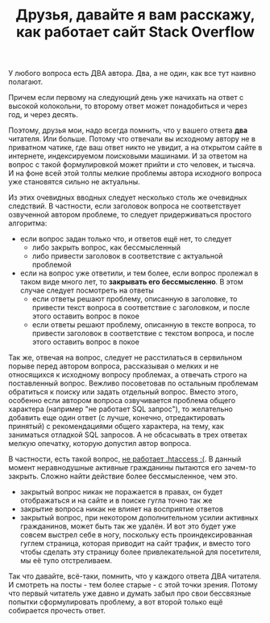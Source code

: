 ﻿---
title: "Друзья, давайте я вам расскажу, как работает сайт Stack Overflow"
se.owner.user_id: 179379
se.owner.display_name: "Ипатьев"
se.owner.link: "https://ru.meta.stackoverflow.com/users/179379/%d0%98%d0%bf%d0%b0%d1%82%d1%8c%d0%b5%d0%b2"
se.link: "https://ru.meta.stackoverflow.com/questions/11622/%d0%94%d1%80%d1%83%d0%b7%d1%8c%d1%8f-%d0%b4%d0%b0%d0%b2%d0%b0%d0%b9%d1%82%d0%b5-%d1%8f-%d0%b2%d0%b0%d0%bc-%d1%80%d0%b0%d1%81%d1%81%d0%ba%d0%b0%d0%b6%d1%83-%d0%ba%d0%b0%d0%ba-%d1%80%d0%b0%d0%b1%d0%be%d1%82%d0%b0%d0%b5%d1%82-%d1%81%d0%b0%d0%b9%d1%82-stack-overflow"
se.question_id: 11622
se.post_type: question
---
<p>У любого вопроса есть ДВА автора. Два, а не один, как все тут наивно полагают.</p>
<p>Причем если первому на следующий день уже начихать на ответ с высокой колокольни, то второму ответ может понадобиться и через год, и через десять.</p>
<p>Поэтому, друзья мои, надо всегда помнить, что у вашего ответа <strong>два</strong> читателя. Или больше. Потому что отвечали вы исходному автору не в приватном чатике, где ваш ответ никто не увидит, а на открытом сайте в интернете, индексируемом поисковыми машинами. И за ответом на вопрос с такой формулировкой может прийти и сто человек, и тысяча. И на фоне всей этой толпы мелкие проблемы автора исходного вопроса уже становятся сильно не актуальны.</p>
<p>Из этих очевидных вводных следует несколько столь же очевидных следствий. В частности, если заголовок вопроса не соответствует озвученной автором проблеме, то следует придерживаться простого алгоритма:</p>
<ul>
<li>если вопрос задан только что, и ответов ещё нет, то следует
<ul>
<li>либо закрыть вопрос, как бессмысленный</li>
<li>либо привести заголовок в соответствие с актуальной проблемой</li>
</ul>
</li>
<li>если на вопрос уже ответили, и тем более, если вопрос пролежал в таком виде много лет, то <strong>закрывать его бессмысленно</strong>. В этом случае следует посмотреть на ответы
<ul>
<li>если ответы решают проблему, описанную в заголовке, то привести текст вопроса в соответствие с заголовком, и после этого оставить вопрос в покое</li>
<li>если ответы решают проблему, описанную в тексте вопроса, то привести заголовок в соответствие с текстом вопроса, и после этого оставить вопрос в покое</li>
</ul>
</li>
</ul>
<p>Так же, отвечая на вопрос, следует не расстилаться в сервильном порыве перед автором вопроса, рассказывая о мелких и не относящихся к исходному вопросу проблемах, а отвечать строго на поставленный вопрос. Вежливо посоветовав по остальным проблемам обратиться к поиску или задать отдельный вопрос. Вместо этого, особенно если автором вопроса озвучивается проблема общего характера (например &quot;не работает SQL запрос&quot;), то желательно добавить еще один ответ (с лучше, конечно, отредактировать принятый) с рекомендациями общего характера, на тему, как заниматься отладкой SQL запросов. А не обсасывать в трех ответах мелкую опечатку, которую допустил автор вопроса.</p>
<p>В частности, есть такой вопрос, <a href="https://ru.stackoverflow.com/q/1080118/179379">не работает .htaccess :(</a>. В данный момент неравнодушные активные гражданины  пытаются его зачем-то закрыть. Сложно найти действие более бессмысленное, чем это.</p>
<ul>
<li>закрытый вопрос никак не поражается в правах, он будет отображаться и на сайте и в поиске гугла точно так же</li>
<li>закрытие вопроса никак не влияет на восприятие ответов</li>
<li>закрытый вопрос, при некотором дополнительном усилии активных гражданинов, может быть так же удалён. И вот это будет уже совсем выстрел себе в ногу, поскольку есть проиндексированная гуглем страница, которая приводит на сайт трафик, и вместо того чтобы сделать эту страницу более привлекательной для посетителя, мы её тупо отстреливаем.</li>
</ul>
<p>Так что давайте, всё-таки, помнить, что у каждого ответа ДВА читателя. И смотреть на посты - тем более старые - с этой точки зрения. Потому что первый читатель уже давно и думать забыл про свои бессвязные попытки сформулировать проблему, а вот второй только ещё собирается прочесть ответ.</p>
